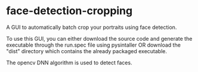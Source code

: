 # face-detection-cropping

A GUI to automatically batch crop your portraits using face detection.

To use this GUI, you can either download the source code and generate the executable through the run.spec file using pysintaller
OR download the "dist" directory which contains the already packaged executable.

The opencv DNN algorithm is used to detect faces. 